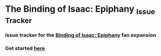 # The Binding of Isaac: Epiphany <sub>Issue Tracker</sub>
### Issue tracker for the [Binding of Isaac: Epiphany](https://steamcommunity.com/sharedfiles/filedetails/?id=2635111236) fan expansion

### Get started [here](https://github.com/OpenSauce04/Epiphany/issues)

